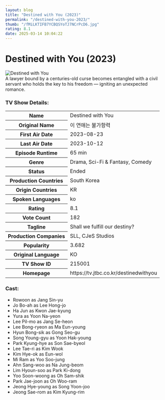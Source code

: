 ```yaml
---
layout: blog
title: "Destined with You (2023)"
permalink: "/destined-with-you-2023/"
thumb: "/fMiLKTIFB7YCBQSYoTJ7NCrPcD6.jpg"
rating: 8.1
date: 2025-03-14 10:04:22
---
```

<h1 class="title">Destined with You (2023)</h1><div class="poster"><img src="{{ site.imglink }}/fMiLKTIFB7YCBQSYoTJ7NCrPcD6.jpg" class="img-fluid my-3" alt="Destined with You"/></div><div class="plot">A lawyer bound by a centuries-old curse becomes entangled with a civil servant who holds the key to his freedom — igniting an unexpected romance.</div><h3>TV Show Details:</h3><table class="table table-bordered details"><tr><th>Name</th><td>Destined with You</td></tr><tr><th>Original Name</th><td>이 연애는 불가항력</td></tr><tr><th>First Air Date</th><td>2023-08-23</td></tr><tr><th>Last Air Date</th><td>2023-10-12</td></tr><tr><th>Episode Runtime</th><td>65 min</td></tr><tr><th>Genre</th><td>Drama, Sci-Fi & Fantasy, Comedy</td></tr><tr><th>Status</th><td>Ended</td></tr><tr><th>Production Countries</th><td>South Korea</td></tr><tr><th>Origin Countries</th><td>KR</td></tr><tr><th>Spoken Languages</th><td>ko</td></tr><tr><th>Rating</th><td>8.1</td></tr><tr><th>Vote Count</th><td>182</td></tr><tr><th>Tagline</th><td>Shall we fulfill our destiny?</td></tr><tr><th>Production Companies</th><td>SLL, CJeS Studios</td></tr><tr><th>Popularity</th><td>3.682</td></tr><tr><th>Original Language</th><td>KO</td></tr><tr><th>TV Show ID</th><td>215001</td></tr><tr><th>Homepage</th><td>https://tv.jtbc.co.kr/destinedwithyou</td></tr></table><h3>Cast:</h3><ul class="list-group cast"><li>Rowoon as Jang Sin-yu</li><li>Jo Bo-ah as Lee Hong-jo</li><li>Ha Jun as Kwon Jae-kyung</li><li>Yura as Yoon Na-yeon</li><li>Lee Pil-mo as Jang Se-heon</li><li>Lee Bong-ryeon as Ma Eun-young</li><li>Hyun Bong-sik as Gong Seo-gu</li><li>Song Young-gyu as Yoon Hak-young</li><li>Park Kyung-hye as Son Sae-byeol</li><li>Lee Tae-ri as Kim Wook</li><li>Kim Hye-ok as Eun-wol</li><li>Mi Ram as Yoo Soo-jung</li><li>Ahn Sang-woo as Na Jung-beom</li><li>Lim Hyoun-soo as Park Ki-dong</li><li>Yoo Soon-woong as Oh Sam-shik</li><li>Park Jae-joon as Oh Woo-ram</li><li>Jeong Hye-young as Song Yoon-joo</li><li>Jeong Sae-rom as Kim Kyung-rim</li></ul>